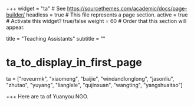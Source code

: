 +++
widget = "ta"  # See https://sourcethemes.com/academic/docs/page-builder/
headless = true  # This file represents a page section.
active = true  # Activate this widget? true/false
weight = 60  # Order that this section will appear.

title = "Teaching Assistants"
subtitle = ""

# ta_to_display_in_first_page
ta = ["reveurmk", "xiaomeng", "baijie", "windandlonglong", "jasonliu", "zhutao", "yuyang", "lianglele", "qujinxuan", "wangting", "yangshuaitao"]  
  
+++
Here are ta of Yuanyou NGO. 
